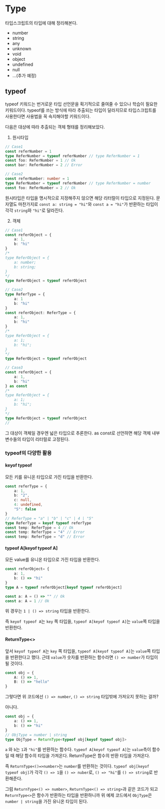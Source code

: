 # Type
타입스크립트의 타입에 대해 정리해본다.

* number
* string
* any
* unknown
* void
* object
* undefined
* null
* ...(추가 예정)

## typeof
typeof 키워드는 번거로운 타입 선언문을 획기적으로 줄여줄 수 있으나 학습이 필요한 키워드이다.
typeof를 쓰는 방식에 따라 추출되는 타입이 달라지므로 타입스크립트를 사용한다면 사용법을 꼭 숙지해야할 키워드이다.

다음은 대상에 따라 추출되는 객체 형태를 정리해보았다.

1. 원시타입
```ts
// Case1
const referNumber = 1
type ReferNumber = typeof referNumber // type ReferNumber = 1
const foo: ReferNumber = 1 // Ok
const bar: ReferNumber = 2 // Error

// Case2
const referNumber: number = 1
type ReferNumber = typeof referNumber // type ReferNumber = number
const foo: ReferNumber = 2 // Ok
```

원시타입은 타입을 명시적으로 지정해주지 않으면 해당 리터럴이 타입으로 지정된다.
문자열도 마찬가지로 `const a: string = "hi"`와 `const a = "hi"`가 반환하는 타입이 각각 `string`와 `"hi"`로 달라진다.

2. 객체
```ts
// Case1
const referObject = {
    a: 1,
    b: "hi"
}
/*
type ReferObject = {  
	a: number;  
	b: string;  
}
*/
type ReferObject = typeof referObject
```

```ts
// Case2
type ReferType = {
    a: 1
    b: "hi"
}
const referObject: ReferType = {
    a: 1,
    b: "hi"
}
/*
type ReferObject = {  
	a: 1;  
	b: "hi";  
}
*/
type ReferObject = typeof referObject
```

```ts
// Case3
const referObject = {
    a: 1,
    b: "hi"
} as const
/*
type ReferObject = {  
	a: 1;  
	b: "hi";  
}
*/
type ReferObject = typeof referObject
// 
```

그 대상이 객체일 경우엔 넓은 타입으로 추론한다. as const로 선언하면 해당 객체 내부 변수들의 타입이 리터럴로 고정된다.

### typeof의 다양한 활용

#### keyof typeof
모든 키를 유니온 타입으로 가진 타입을 반환한다.
```ts
const referType = {
	a: 1,
	b: "2",
	c: null,
	4: undefined,
	"5": false
}
// ReferType = "a" | "b" | "c" | 4 | "5"
type ReferType = keyof typeof referType
const temp: ReferType = 4 // Ok
const temp: ReferType = "4" // Error
const temp: ReferType = "d" // Error
```

#### typeof A\[keyof typeof A]
모든 value를 유니온 타입으로 가진 타입을 반환한다.

```ts
const referObject= {
    a: 1,
    b: () => "hi"
}
type A = typeof referObject[keyof typeof referObject]

const a: A = () => "" // Ok
const a: A = 1 // Ok
```

위 경우는 `1 | () => string` 타입을 반환한다.

즉 `keyof typeof A`는 `key` 쪽 타입을, `typeof A[keyof typeof A]`는 `value`쪽 타입을 반환한다.

#### ReturnType<>
앞서 `keyof typeof A`는 `key` 쪽 타입을, `typeof A[keyof typeof A]`는 `value`쪽 타입을 반환한다고 했다. 근데 `value`가 숫자를 반환하는 함수라면 `() => number`가 타입이 될 것이다.

```ts
const obj = {
	A: () => 1,
	B: () => "hello"
}
```

그렇다면 위 코드에선 `() => number`, `() => string` 타입밖에 가져오지 못하는 걸까?

아니다.

```ts
const obj = {
    a: () => 1,
    b: () => "hi"
}
// ObjType = number | string
type ObjType = ReturnType<typeof obj[keyof typeof obj]>
```

`a` 와 `b`는 `1`과 `"hi"`를 반환하는 함수다. `typeof A[keyof typeof A]`는 `value`측이 함수일 때 해당 함수의 타입을 가져온다. ReturnType은 함수의 반환 타입을 가져온다.

즉 `ReturnType<()=>number>`는 `number`를 반환하는 것이다. `typeof obj[keyof typeof obj]`가 각각 `() => 1`을 `() => nuber`로, `() => "hi"`를 `() => string`로 반환해준다.

그럼 `ReturnType<() => number>`, `ReturnType<() => string>`과 같은 코드가 되고 `ReturnType<>`은 함수가 반환하는 타입을 반환하니까 위 예제 코드에서 `ObjType`은 `number | string`을 가진 유니온 타입이 된다.